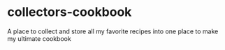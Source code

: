 # collectors-cookbook
A place to collect and store all my favorite recipes into one place to make my ultimate cookbook
